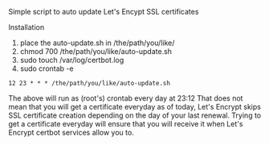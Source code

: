 Simple script to auto update Let's Encypt SSL certificates

Installation
1. place the auto-update.sh in /the/path/you/like/
2. chmod 700 /the/path/you/like/auto-update.sh
3. sudo touch /var/log/certbot.log
4. sudo crontab -e

`12 23 * * * /the/path/you/like/auto-update.sh`

The above will run as (root's) crontab every day at 23:12 
That does not mean that you will get a certificate everyday as of today, Let's Encrypt skips SSL certificate creation depending on the day of your last renewal.
Trying to get a certificate everyday will ensure that you will receive it when Let's Encrypt certbot services allow you to.
